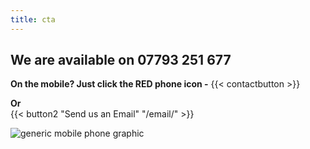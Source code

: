```yaml
---
title: cta
---
```


  ## We are available on 07793 251 677

**On the mobile? Just click the RED phone icon -** {{< contactbutton >}} 

**Or**                                                                                                                                                                                    
{{< button2 "Send us an Email" "/email/" >}}

![generic mobile phone graphic](/uploads/illustrations/cuate/phone2.svg)
